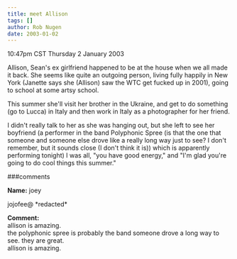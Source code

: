 ```yaml
---
title: meet Allison
tags: []
author: Rob Nugen
date: 2003-01-02
---
```


<p class=date>10:47pm CST Thursday 2 January 2003</p>

<p>Allison, Sean's ex girlfriend happened to be at the house when we
all made it back.  She seems like quite an outgoing person, living
fully happily in New York (Janette says she (Allison) saw the WTC get
fucked up in 2001), going to school at some artsy school.</p>

<p>This summer she'll visit her brother in the Ukraine, and get to do
something (go to Lucca) in Italy and then work in Italy as a
photographer for her friend.</p>

<p>I didn't really talk to her as she was hanging out, but she left to
see her boyfriend (a performer in the band Polyphonic Spree (is that
the one that someone and someone else drove like a really long way
just to see?  I don't remember, but it sounds close (I don't think it
is)) which is apparently performing tonight) I was all, "you have good
energy," and "I'm glad you're going to do cool things this
summer."</p>

###comments

<p><b>Name:</b> joey

<p>jojofee@ *redacted*

<p><b>Comment:</b>
<br>allison is amazing.<br>
the polyphonic spree is probably the band someone drove a long way to see. they are great.<br>
allison is amazing.
